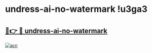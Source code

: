 # undress-ai-no-watermark !u3ga3

# <h2><a href="https://pvpov2.esa.edu.pl?title=undress-ai-no-watermark&ref=u3ga3">🔗👉 🔴 undress-ai-no-watermark</a></h2>

[![acn](https://github.com/user-attachments/assets/0f9c940e-d8b0-45ae-aac7-cd30a18b3e1c)](https://pvpov2.esa.edu.pl?title=undress-ai-no-watermark&ref=u3ga3)

